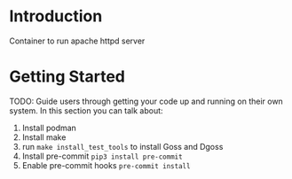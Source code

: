 # Introduction
Container to run apache httpd server

# Getting Started
TODO: Guide users through getting your code up and running on their own system. In this section you can talk about:
1.	Install podman
2.	Install make
3.	run `make install_test_tools` to install Goss and Dgoss
4.  Install pre-commit `pip3 install pre-commit`
5.  Enable pre-commit hooks `pre-commit install`
